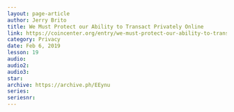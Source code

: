 ```yaml
---
layout: page-article
author: Jerry Brito
title: We Must Protect our Ability to Transact Privately Online
link: https://coincenter.org/entry/we-must-protect-our-ability-to-transact-privately-online
category: Privacy
date: Feb 6, 2019
lesson: 19
audio: 
audio2: 
audio3: 
star: 
archive: https://archive.ph/EEynu
series: 
seriesnr: 
---
```

